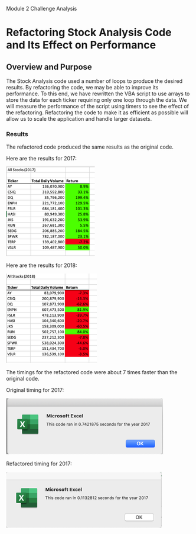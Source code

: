 Module 2 Challenge Analysis

# Refactoring Stock Analysis Code and Its Effect on Performance

## Overview and Purpose
The Stock Analysis code used a number of loops to produce the desired results.  By refactoring the code, we may be able to improve its performance.  To this end, we have rewritten the VBA script to use arrays to store the data for each ticker requiring only one loop through the data.  We will measure the performance of the script using timers to see the effect of the refactoring.  Refactoring the code to make it as efficient as possible will allow us to scale the application and handle larger datasets.

### Results
The refactored code produced the same results as the original code. 

Here are the results for 2017:

<img src=/Resources/Refactored_Output_2017.png></img>

Here are the results for 2018:

<img src=/Resources/Refactored_Output_2018.png></img>

The timings for the refactored code were about 7 times faster than the original code.

Original timing for 2017:

<img src=/Resources/Unrefactored_Timing_2017.png></img>

Refactored timing for 2017:

<img src=/Resources/VBA_Challenge_2017.png></img>




